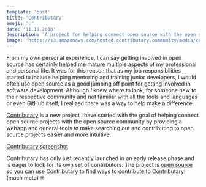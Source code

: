 ```yaml
---
template: 'post'
title: 'Contributary'
emoji: '💡'
date: '11.19.2018'
description: 'A project for helping connect open source with the open source community.'
image: 'https://s3.amazonaws.com/hosted.contributary.community/media/contributary-logo-invert.png'
---
```


From my own personal experience, I can say getting involved in open source has certainly helped me mature multiple aspects of my professional and personal life.  It was for this reason that as my job responsibilities started to include helping mentoring and training junior developers, I would often use open source as a good jumping off point for getting involved in software development.  Although _I_ knew where to look, for someone new to their respective community and not familiar with all the tools and languages or even GitHub itself, I realized there was a way to help make a difference.

<a target="_blank" rel="noopener" href="https//www.contributary.community" onclick="getOutboundLink('https//www.contributary.community');">Contributary</a> is a new project I have started with the goal of helping connect open source projects with the open source community by providing a webapp and general tools to make searching out and contributing to open source projects easier and more intuitive.

[Contributary screenshot](https://s3.amazonaws.com/hosted.contributary.community/media/contributary-screenshot-0.2.0.png)

Contributary has only just recently launched in an early release phase and is eager to look for its own set of contributors.  The project is <a target="_blank" href="https://github.com/ContributaryCommunity" onclick="getOutboundLink('https://github.com/ContributaryCommunity');">open source</a> so you can use Contributary to find ways to contribute to Contributary! (much meta) 🤓